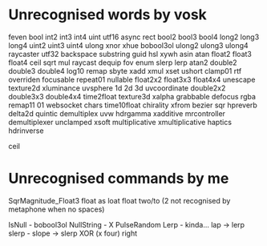# Unrecognised words by vosk
feven
bool
int2
int3
int4
uint
utf16
async
rect
bool2
bool3
bool4
long2
long3
long4
uint2
uint3
uint4
ulong
xnor
xhue
bobool3ol
ulong2
ulong3
ulong4
raycaster
utf32
backspace
substring
guid
hsl
xywh
asin
atan
float2
float3
float4
ceil
sqrt
mul
raycast
dequip
fov
enum
slerp
lerp
atan2
double2
double3
double4
log10
remap
sbyte
xadd
xmul
xset
ushort
clamp01
rtf
overriden
focusable
repeat01
nullable
float2x2
float3x3
float4x4
unescape
texture2d
xluminance
uvsphere
1d
2d
3d
uvcoordinate
double2x2
double3x3
double4x4
time2float
texture3d
xalpha
grabbable
defocus
rgba
remap11
01
websocket
chars
time10float
chirality
xfrom
bezier
sqr
hpreverb
delta2d
quintic
demultiplex
uvw
hdrgamma
xadditive
mrcontroller
demultiplexer
unclamped
xsoft
multiplicative
xmultiplicative
haptics
hdrinverse

ceil

# Unrecognised commands by me
SqrMagnitude_Float3
float as loat
float two/to (2 not recognised by metaphone when no spaces)

IsNull - 
bobool3ol
NullString - X
PulseRandom
Lerp - kinda... lap -> lerp
slerp - slope -> slerp
XOR (x four)
right